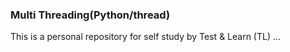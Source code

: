 <h3>Multi Threading(Python/thread)</h3>
This is a personal repository for self study by Test & Learn (TL) ...
